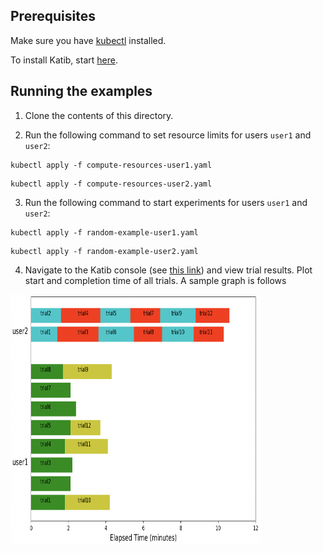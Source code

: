 ## Prerequisites

Make sure you have [kubectl](https://kubernetes.io/docs/tasks/tools/install-kubectl/) installed.

To install Katib, start [here](https://github.com/kubeflow/katib/blob/master/scripts/v1alpha3/deploy.sh).

## Running the examples

1. Clone the contents of this directory.

2. Run the following command to set resource limits for users `user1` and `user2`:

```
kubectl apply -f compute-resources-user1.yaml
```
```
kubectl apply -f compute-resources-user2.yaml
```

3. Run the following command to start experiments for users `user1` and `user2`:

```
kubectl apply -f random-example-user1.yaml
```
```
kubectl apply -f random-example-user2.yaml
```


4. Navigate to the Katib console (see [this link](https://www.kubeflow.org/docs/components/hyperparameter-tuning/experiment/#running-the-experiment-from-the-katib-ui)) and view trial results. Plot start and completion time of all trials. A sample graph is follows 

<img src="https://github.com/katib-examples/evaluation/blob/master/images/multi-tenancy.png" width="400" height="400">
